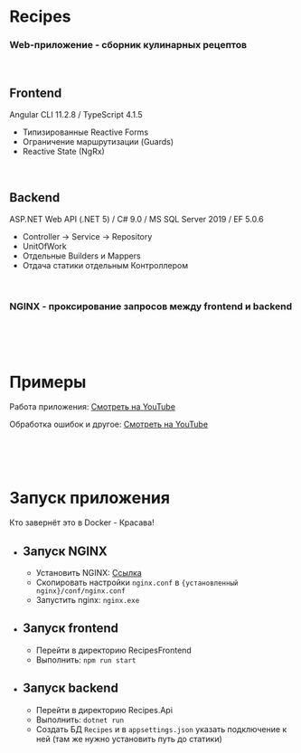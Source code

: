# Recipes

### Web-приложение - сборник кулинарных рецептов

<br />

## Frontend
Angular CLI 11.2.8 / TypeScript 4.1.5

* Типизированные Reactive Forms
* Ограничение маршрутизации (Guards)
* Reactive State (NgRx) 
<br />

## Backend
ASP.NET Web API (.NET 5) / C# 9.0 / MS SQL Server 2019 / EF 5.0.6

* Controller -> Service -> Repository
* UnitOfWork
* Отдельные Builders и Mappers
* Отдача статики отдельным Контроллером
<br />

### NGINX - проксирование запросов между frontend и backend

<br />
<br />
<br />

# Примеры

Работа приложения: [Смотреть на YouTube](https://youtu.be/e33SQ_JwbFo)

Обработка ошибок и другое: [Смотреть на YouTube](https://youtu.be/M7GrGKqoFxs)

<br />
<br />
<br />

# Запуск приложения
Кто завернёт это в Docker - Красава!

- ## Запуск NGINX
    - Установить NGINX: [Ссылка](https://nginx.org/ru/download.html)
    - Скопировать настройки `nginx.conf` в `{установленный nginx}/conf/nginx.conf`
    - Запустить nginx: `nginx.exe`
    
- ## Запуск frontend
    - Перейти в директорию RecipesFrontend
    - Выполнить: `npm run start`

- ## Запуск backend
    - Перейти в директорию Recipes.Api
    - Выполнить: `dotnet run`
    - Создать БД `Recipes` и в `appsettings.json` указать подключение к ней (там же нужно установить путь до статики)
